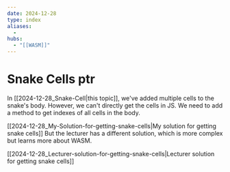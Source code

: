 ```yaml
---
date: 2024-12-28
type: index
aliases:
  -
hubs:
  - "[[WASM]]"
---
```


# Snake Cells ptr

In [[2024-12-28_Snake-Cell|this topic]], we've added multiple cells to the snake's body. However, we can't directly get the cells in JS. We need to add a method to get indexes of all cells in the body.

[[2024-12-28_My-Solution-for-getting-snake-cells|My solution for getting snake cells]]
But the lecturer has a different solution, which is more complex but learns more about WASM.

[[2024-12-28_Lecturer-solution-for-getting-snake-cells|Lecturer solution for getting snake cells]]


